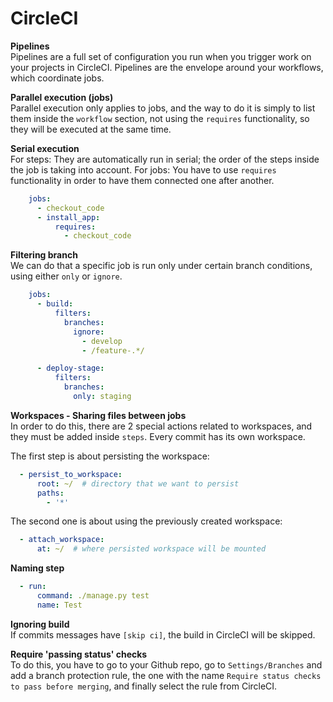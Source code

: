 # CircleCI 
 
**Pipelines**  
Pipelines are a full set of configuration you run when you trigger work on your projects in CircleCI. Pipelines are the envelope around your workflows, which coordinate jobs.

**Parallel execution (jobs)**  
Parallel execution only applies to jobs, and the way to do it is simply to list them inside the `workflow` section, not using the `requires` functionality, so they will be executed at the same time.

**Serial execution**  
For steps: They are automatically run in serial; the order of the steps inside the job is taking into account.
For jobs: You have to use `requires` functionality in order to have them connected one after another.

```yml
    jobs:
      - checkout_code
      - install_app:
          requires:
            - checkout_code
```

**Filtering branch**  
We can do that a specific job is run only under certain branch conditions, using either `only` or `ignore`.

```yml
    jobs:
      - build:
          filters:
            branches:
              ignore:
                - develop
                - /feature-.*/

      - deploy-stage:
          filters:
            branches:
              only: staging
```

**Workspaces - Sharing files between jobs**  
In order to do this, there are 2 special actions related to workspaces, and they must be added inside `steps`. 
Every commit has its own workspace.

The first step is about persisting the workspace:
```yml
  - persist_to_workspace:
      root: ~/  # directory that we want to persist
      paths:
        - '*'
```

The second one is about using the previously created workspace:
```yml
  - attach_workspace:
      at: ~/  # where persisted workspace will be mounted
```

**Naming step**  
```yml
  - run:
      command: ./manage.py test
      name: Test
```

**Ignoring build**  
If commits messages have `[skip ci]`, the build in CircleCI will be skipped.

**Require 'passing status' checks**  
To do this, you have to go to your Github repo, go to `Settings/Branches` and add a branch protection rule, the one with the name `Require status checks to pass before merging`, and finally select the rule from CircleCI.
